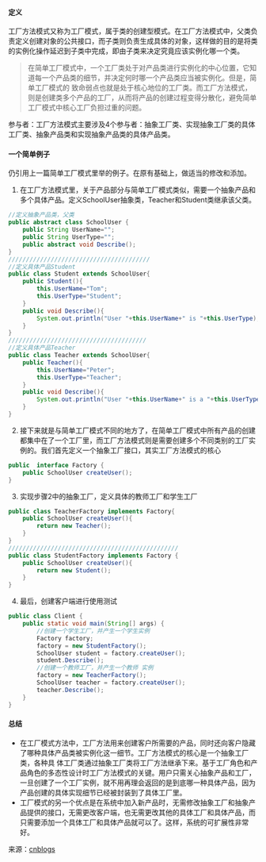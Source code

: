 #### 定义

工厂方法模式又称为工厂模式，属于类的创建型模式。在工厂方法模式中，父类负责定义创建对象的公共接口，而子类则负责生成具体的对象，这样做的目的是将类的实例化操作延迟到子类中完成，即由子类来决定究竟应该实例化哪一个类。
>在简单工厂模式中，一个工厂类处于对产品类进行实例化的中心位置，它知道每一个产品类的细节，并决定何时哪一个产品类应当被实例化。但是，简单工厂模式的 致命弱点也就是处于核心地位的工厂类。而工厂方法模式，则是创建类多个产品的工厂，从而将产品的创建过程变得分散化，避免简单工厂模式中核心工厂负担过重的问题。

参与者：工厂方法模式主要涉及4个参与者：抽象工厂类、实现抽象工厂类的具体工厂类、抽象产品类和实现抽象产品类的具体产品类。

#### 一个简单例子

仍引用上一篇简单工厂模式里举的例子。在原有基础上，做适当的修改和添加。

1. 在工厂方法模式里，关于产品部分与简单工厂模式类似，需要一个抽象产品和多个具体产品。定义SchoolUser抽象类，Teacher和Student类继承该父类。
```Java
//定义抽象产品类，父类
public abstract class SchoolUser {
    public String UserName="";
    public String UserType="";
    public abstract void Describe();
}
////////////////////////////////////////
//定义具体产品Student
public class Student extends SchoolUser{
    public Student(){
        this.UserName="Tom";
        this.UserType="Student";
    }
    public void Describe(){
        System.out.println("User "+this.UserName+" is "+this.UserType);
    }
}
///////////////////////////////////////
//定义具体产品Teacher
public class Teacher extends SchoolUser{
    public Teacher(){
        this.UserName="Peter";
        this.UserType="Teacher";
    }
    public void Describe(){
        System.out.println("User "+this.UserName+" is a "+this.UserType);
    }
}
```
2. 接下来就是与简单工厂模式不同的地方了，在简单工厂模式中所有产品的创建都集中在了一个工厂里，而工厂方法模式则是需要创建多个不同类别的工厂实例的。我们首先定义一个抽象工厂接口，其实工厂方法模式的核心
```Java
public  interface Factory {
    public SchoolUser createUser();
}
```
3. 实现步骤2中的抽象工厂，定义具体的教师工厂和学生工厂
```Java
public class TeacherFactory implements Factory{
    public SchoolUser createUser(){
        return new Teacher();
    }
}
////////////////////////////////////////////////
public class StudentFactory implements Factory {
    public SchoolUser createUser(){
        return new Student();
    }
}
```
4. 最后，创建客户端进行使用测试
```Java
public class Client {
    public static void main(String[] args) {
        //创建一个学生工厂，并产生一个学生实例
        Factory factory;
        factory = new StudentFactory();
        SchoolUser student = factory.createUser();
        student.Describe();
        //创建一个教师工厂，并产生一个教师 实例
        factory = new TeacherFactory();
        SchoolUser teacher = factory.createUser();
        teacher.Describe();
    }
}
```

#### 总结

- 在工厂模式方法中，工厂方法用来创建客户所需要的产品，同时还向客户隐藏了哪种具体产品类被实例化这一细节。工厂方法模式的核心是一个抽象工厂类，各种具 体工厂类通过抽象工厂类将工厂方法继承下来。基于工厂角色和产品角色的多态性设计时工厂方法模式的关键。用户只需关心抽象产品和工厂，一旦创建了一个工厂实例，就不用再理会返回的是到底哪一种具体产品，因为产品创建的具体实现细节已经被封装到了具体工厂里。
- 工厂模式的另一个优点是在系统中加入新产品时，无需修改抽象工厂和抽象产品提供的接口，无需更改客户端，也无需更改其他的具体工厂和具体产品，而只需要添加一个具体工厂和具体产品就可以了。这样，系统的可扩展性非常好。

来源：[cnblogs](http://www.cnblogs.com/coser/archive/2011/04/15/2017488.html)
